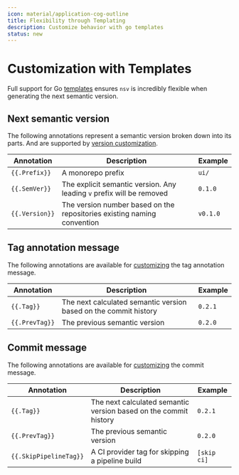 ```yaml
---
icon: material/application-cog-outline
title: Flexibility through Templating
description: Customize behavior with go templates
status: new
---
```


# Customization with Templates

Full support for Go [templates](https://pkg.go.dev/text/template) ensures `nsv` is incredibly flexible when generating the next semantic version.

## Next semantic version

The following annotations represent a semantic version broken down into its parts. And are supported by [version customization](../next-version.md#version-template-customization).

| Annotation     | Description                                                             | Example  |
| -------------- | ----------------------------------------------------------------------- | -------- |
| `{{.Prefix}}`  | A monorepo prefix                                                       | `ui/`    |
| `{{.SemVer}}`  | The explicit semantic version. Any leading `v` prefix will be removed   | `0.1.0`  |
| `{{.Version}}` | The version number based on the repositories existing naming convention | `v0.1.0` |

## Tag annotation message

The following annotations are available for [customizing](../tag-version.md#using-a-custom-tag-message) the tag annotation message.

| Annotation     | Description                                                      | Example |
| -------------- | ---------------------------------------------------------------- | ------- |
| `{{.Tag}}`     | The next calculated semantic version based on the commit history | `0.2.1` |
| `{{.PrevTag}}` | The previous semantic version                                    | `0.2.0` |

## Commit message

The following annotations are available for [customizing](../tag-version.md#using-a-custom-commit-message) the commit message.

| Annotation             | Description                                                      | Example     |
| ---------------------- | ---------------------------------------------------------------- | ----------- |
| `{{.Tag}}`             | The next calculated semantic version based on the commit history | `0.2.1`     |
| `{{.PrevTag}}`         | The previous semantic version                                    | `0.2.0`     |
| `{{.SkipPipelineTag}}` | A CI provider tag for skipping a pipeline build                  | `[skip ci]` |
